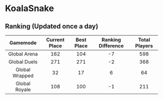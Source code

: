 # KoalaSnake

## Ranking (Updated once a day)
| Gamemode | Current Place | Best Place | Ranking Difference | Total Players |
|:--------:|:-------------:|:----------:|:------------------:|:-------------:|
| Global Arena | 162 | 104 | -7 | 598 |
| Global Duels | 271 | 271 | -2 | 368 |
| Global Wrapped | 32 | 17 | 6 | 64 |
| Global Royale | 108 | 100 | -1 | 211 |

